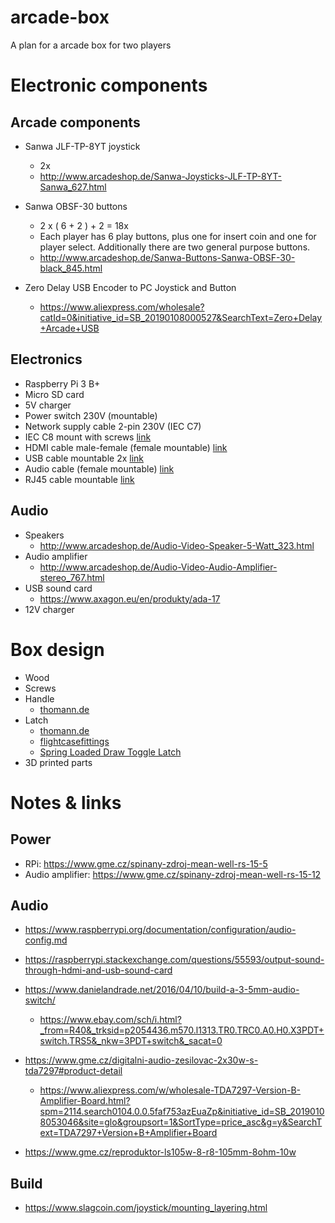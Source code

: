 # arcade-box
A plan for a arcade box for two players


# Electronic components
## Arcade components
- Sanwa JLF-TP-8YT joystick
  - 2x
  - http://www.arcadeshop.de/Sanwa-Joysticks-JLF-TP-8YT-Sanwa_627.html
- Sanwa OBSF-30 buttons 
  - 2 x ( 6 + 2 ) + 2 = 18x
  - Each player has 6 play buttons, plus one for insert coin and one for player select. Additionally there are two general purpose buttons.
  - http://www.arcadeshop.de/Sanwa-Buttons-Sanwa-OBSF-30-black_845.html

- Zero Delay USB Encoder to PC Joystick and Button
  - https://www.aliexpress.com/wholesale?catId=0&initiative_id=SB_20190108000527&SearchText=Zero+Delay+Arcade+USB

## Electronics
- Raspberry Pi 3 B+
- Micro SD card
- 5V charger
- Power switch 230V (mountable)
- Network supply cable 2-pin 230V (IEC C7)
- IEC C8 mount with screws [link](https://www.aliexpress.com/wholesale?catId=0&initiative_id=SB_20190108003004&SearchText=IEC+C8+mount)
- HDMI cable male-female (female mountable) [link](https://www.aliexpress.com/wholesale?catId=0&initiative_id=SB_20190108010707&SearchText=hdmi+panel+mount)
- USB cable mountable 2x [link](https://www.aliexpress.com/wholesale?catId=0&initiative_id=SB_20190108005946&SearchText=usb+mount+screw+dual)
- Audio cable (female mountable) [link](https://www.aliexpress.com/wholesale?catId=0&initiative_id=SB_20190108010604&SearchText=audio+3.5+mm+stereo+panel+mount)
- RJ45 cable mountable [link](https://www.aliexpress.com/wholesale?catId=0&initiative_id=SB_20190108010207&SearchText=RJ45+Cable+Male+to+Female+Screw+Panel+Mount)

## Audio
- Speakers
  - http://www.arcadeshop.de/Audio-Video-Speaker-5-Watt_323.html
- Audio amplifier
  - http://www.arcadeshop.de/Audio-Video-Audio-Amplifier-stereo_767.html
- USB sound card
  - https://www.axagon.eu/en/produkty/ada-17
- 12V charger

# Box design
- Wood
- Screws
- Handle
  - [thomann.de](https://www.thomann.de/gb/adam_hall_flight_case_fittings.html?ls=100)
- Latch
  - [thomann.de](https://www.thomann.de/intl/cat_GK_caekvs.html?ref=intl&shp=eyJjb3VudHJ5IjoiY3oiLCJjdXJyZW5jeSI6MiwibGFuZ3VhZ2UiOjJ9&reload=1)
  - [flightcasefittings](https://www.flightcasefittings.co.uk/flightcase-hardware-catches-locks/flightcase-hardware-small-butterfly-catches/2u-slim-butterfly-catch-l903-7336z.html)
  - [Spring Loaded Draw Toggle Latch](https://www.google.com/search?q=Spring+Loaded+Draw+Toggle+Latch+Catch+Hasp+Clamp+low&gws_rd=ssl)
- 3D printed parts

# Notes & links
## Power
- RPi: https://www.gme.cz/spinany-zdroj-mean-well-rs-15-5
- Audio amplifier: https://www.gme.cz/spinany-zdroj-mean-well-rs-15-12

## Audio
- https://www.raspberrypi.org/documentation/configuration/audio-config.md
- https://raspberrypi.stackexchange.com/questions/55593/output-sound-through-hdmi-and-usb-sound-card

- https://www.danielandrade.net/2016/04/10/build-a-3-5mm-audio-switch/
  - https://www.ebay.com/sch/i.html?_from=R40&_trksid=p2054436.m570.l1313.TR0.TRC0.A0.H0.X3PDT+switch.TRS5&_nkw=3PDT+switch&_sacat=0

- https://www.gme.cz/digitalni-audio-zesilovac-2x30w-s-tda7297#product-detail
  - https://www.aliexpress.com/w/wholesale-TDA7297-Version-B-Amplifier-Board.html?spm=2114.search0104.0.0.5faf753azEuaZp&initiative_id=SB_20190108053046&site=glo&groupsort=1&SortType=price_asc&g=y&SearchText=TDA7297+Version+B+Amplifier+Board
- https://www.gme.cz/reproduktor-ls105w-8-r8-105mm-8ohm-10w

## Build
- https://www.slagcoin.com/joystick/mounting_layering.html
